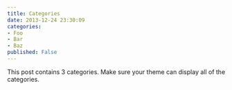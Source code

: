 ```yaml
---
title: Categories
date: 2013-12-24 23:30:09
categories:
- Foo
- Bar
- Baz
published: False
---
```


This post contains 3 categories. Make sure your theme can display all of the categories.
